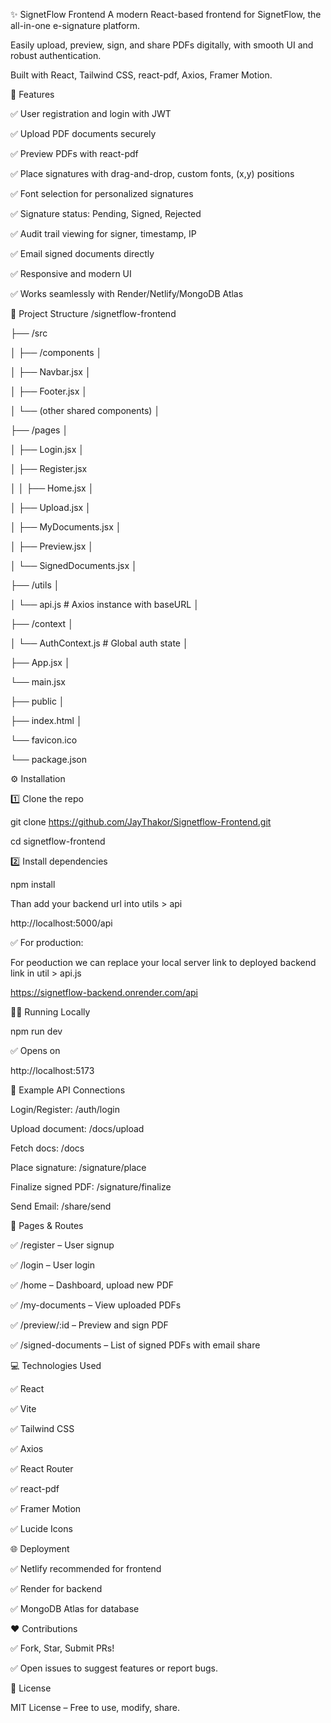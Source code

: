 ✨ SignetFlow Frontend
A modern React-based frontend for SignetFlow, the all-in-one e-signature platform.

Easily upload, preview, sign, and share PDFs digitally, with smooth UI and robust authentication.

Built with React, Tailwind CSS, react-pdf, Axios, Framer Motion.

🚀 Features

✅ User registration and login with JWT

✅ Upload PDF documents securely

✅ Preview PDFs with react-pdf

✅ Place signatures with drag-and-drop, custom fonts, (x,y) positions

✅ Font selection for personalized signatures

✅ Signature status: Pending, Signed, Rejected

✅ Audit trail viewing for signer, timestamp, IP

✅ Email signed documents directly

✅ Responsive and modern UI

✅ Works seamlessly with Render/Netlify/MongoDB Atlas


📂 Project Structure
 /signetflow-frontend 
 
 ├── /src 

 │ ├── /components │ 
 
 │ ├── Navbar.jsx │
 
 │ ├── Footer.jsx │ 
 
 │ └── (other shared components) │
 
 ├── /pages │
 
 │ ├── Login.jsx │
 
 │ ├── Register.jsx 
 
 │ │ ├── Home.jsx │
 
 │ ├── Upload.jsx │
 
 │ ├── MyDocuments.jsx │
 
 │ ├── Preview.jsx │
 
 │ └── SignedDocuments.jsx │
 
 ├── /utils │
 
 │ └── api.js # Axios instance with baseURL │
 
 ├── /context │
 
 │ └── AuthContext.js # Global auth state │
 
 ├── App.jsx │
 
 └── main.jsx 
 
 ├── public │
 
 ├── index.html │
 
 └── favicon.ico 
 
 └── package.json


⚙️ Installation

1️⃣ Clone the repo

git clone https://github.com/JayThakor/Signetflow-Frontend.git

cd signetflow-frontend


2️⃣ Install dependencies

npm install

Than add your backend url into utils > api 

http://localhost:5000/api


✅ For production:

For peoduction we can replace your local server link to deployed backend link in util > api.js

https://signetflow-backend.onrender.com/api


🏃‍♂️ Running Locally

npm run dev


✅ Opens on


http://localhost:5173


🔗 Example API Connections

Login/Register: /auth/login

Upload document: /docs/upload

Fetch docs: /docs

Place signature: /signature/place

Finalize signed PDF: /signature/finalize

Send Email: /share/send


🌟 Pages & Routes

✅ /register – User signup

✅ /login – User login

✅ /home – Dashboard, upload new PDF

✅ /my-documents – View uploaded PDFs

✅ /preview/:id – Preview and sign PDF

✅ /signed-documents – List of signed PDFs with email share


💻 Technologies Used

✅ React

✅ Vite

✅ Tailwind CSS

✅ Axios

✅ React Router

✅ react-pdf

✅ Framer Motion

✅ Lucide Icons


🌐 Deployment

✅ Netlify recommended for frontend

✅ Render for backend

✅ MongoDB Atlas for database


❤️ Contributions

✅ Fork, Star, Submit PRs!

✅ Open issues to suggest features or report bugs.


📜 License

MIT License – Free to use, modify, share.
